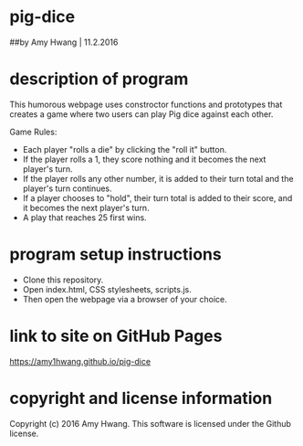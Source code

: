 # pig-dice
##by Amy Hwang | 11.2.2016

# description of program
This humorous webpage uses constroctor functions and prototypes that creates a game where two users can play Pig dice against each other.

Game Rules:
* Each player "rolls a die" by clicking the "roll it" button. 
* If the player rolls a 1, they score nothing and it becomes the next player's turn.
* If the player rolls any other number, it is added to their turn total and the player's turn continues.
* If a player chooses to "hold", their turn total is added to their score, and it becomes the next player's turn.
* A play that reaches 25 first wins.

# program setup instructions
* Clone this repository.
* Open index.html, CSS stylesheets, scripts.js.
* Then open the webpage via a browser of your choice.

# link to site on GitHub Pages
https://amy1hwang.github.io/pig-dice

# copyright and license information
Copyright (c) 2016 Amy Hwang. This software is licensed under the Github license.
